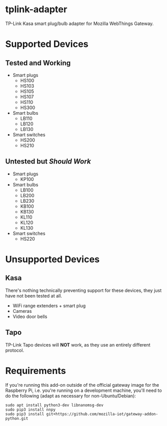 # tplink-adapter

TP-Link Kasa smart plug/bulb adapter for Mozilla WebThings Gateway.

# Supported Devices

## Tested and Working

* Smart plugs
    * HS100
    * HS103
    * HS105
    * HS107
    * HS110
    * HS300
* Smart bulbs
    * LB110
    * LB120
    * LB130
* Smart switches
    * HS200
    * HS210

## Untested but _Should Work_

* Smart plugs
    * KP100
* Smart bulbs
    * LB100
    * LB200
    * LB230
    * KB100
    * KB130
    * KL110
    * KL120
    * KL130
* Smart switches
    * HS220

# Unsupported Devices

## Kasa

There's nothing technically preventing support for these devices, they just have not been tested at all.

* WiFi range extenders + smart plug
* Cameras
* Video door bells

## Tapo

TP-Link Tapo devices will **NOT** work, as they use an entirely different protocol.

# Requirements

If you're running this add-on outside of the official gateway image for the Raspberry Pi, i.e. you're running on a development machine, you'll need to do the following (adapt as necessary for non-Ubuntu/Debian):

```
sudo apt install python3-dev libnanomsg-dev
sudo pip3 install nnpy
sudo pip3 install git+https://github.com/mozilla-iot/gateway-addon-python.git
```
